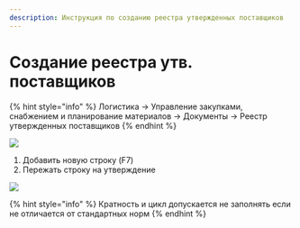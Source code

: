 ```yaml
---
description: Инструкция по созданию реестра утвержденных поставщиков
---
```


# Создание реестра утв. поставщиков

{% hint style="info" %}
Логистика → Управление закупками, снабжением и планирование материалов → Документы → Реестр утвержденных поставщиков
{% endhint %}

![](<../../.gitbook/assets/image (345).png>)

1. Добавить новую строку (F7)
2. Пережать строку на утверждение

![](<../../.gitbook/assets/image (304).png>)

{% hint style="info" %}
Кратность и цикл допускается не заполнять если не отличается от стандартных норм
{% endhint %}

